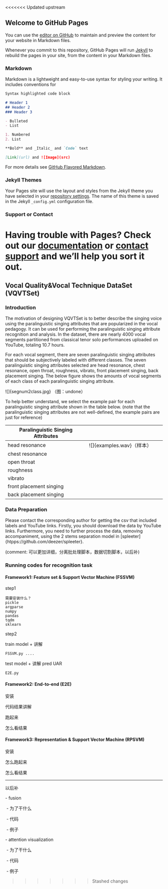<<<<<<< Updated upstream
## Welcome to GitHub Pages

You can use the [editor on GitHub](https://github.com/hackerpeter1/paralinguistic-singing-attributes-recognition/edit/page/README.md) to maintain and preview the content for your website in Markdown files.

Whenever you commit to this repository, GitHub Pages will run [Jekyll](https://jekyllrb.com/) to rebuild the pages in your site, from the content in your Markdown files.

### Markdown

Markdown is a lightweight and easy-to-use syntax for styling your writing. It includes conventions for

```markdown
Syntax highlighted code block

# Header 1
## Header 2
### Header 3

- Bulleted
- List

1. Numbered
2. List

**Bold** and _Italic_ and `Code` text

[Link](url) and ![Image](src)
```

For more details see [GitHub Flavored Markdown](https://guides.github.com/features/mastering-markdown/).

### Jekyll Themes

Your Pages site will use the layout and styles from the Jekyll theme you have selected in your [repository settings](https://github.com/hackerpeter1/paralinguistic-singing-attributes-recognition/settings/pages). The name of this theme is saved in the Jekyll `_config.yml` configuration file.

### Support or Contact

Having trouble with Pages? Check out our [documentation](https://docs.github.com/categories/github-pages-basics/) or [contact support](https://support.github.com/contact) and we’ll help you sort it out.
=======
## Vocal Quality&Vocal Technique DataSet (VQVTSet)

### Introduction

The motivation of designing VQVTSet is to better describe the singing voice using the paralinguistic singing attributes that are popularized in the vocal pedagogy. It can be used for performing the paralinguistic singing attribute recognition and analysis. In the dataset, there are nearly 4000 vocal segments partitioned from classical tenor solo performances uploaded on YouTube, totaling 10.7 hours. 

For each vocal segment, there are seven paralinguistic singing attributes that should be subjectively labeled with different classes. The seven paralinguistic singing attributes selected are head resonance, chest resonance, open throat, roughness, vibrato, front placement singing, back placement singing. The below figure shows the amounts of vocal segments of each class of each paralinguistic singing attribute.

![]{segnum2class.jpg}  （图：undone）

To help better understand, we select the example pair for each paralinguistic singing attribute shown in the table below. (note that the paralinguistic singing attributes are not well-defined, the example pairs are just for reference)

| Paralinguistic Singing Attributes |                           |      |      |
| --------------------------------- | ------------------------- | ---- | ---- |
| head resonance                    | ![]{examples.wav}（样本） |      |      |
| chest resonance                   |                           |      |      |
| open throat                       |                           |      |      |
| roughness                         |                           |      |      |
| vibrato                           |                           |      |      |
| front placement singing           |                           |      |      |
| back placement singing            |                           |      |      |

### Data Preparation

Please contact the corresponding author for getting the csv that included labels and YouTube links. Firstly, you should download the data by YouTube links. Furthermore, you need to further process the data, removing accompaniment, using the 2 stems separation model in [spleeter]{htpps://github.com/deezer/spleeter}. 

(comment: 可以更加详细，分离批处理脚本，数据切割脚本，以后补)

### Running codes for recognition task

#### Framework1: Feature set & Support Vector Machine (FSSVM)

step1

```
需要安装什么？
pickle
argparse
numpy
pandas
tqdm 
sklearn 
```

step2 

train model + 讲解 

```
FSSVM.py ....
```

test model + 讲解 pred UAR

```
E2E.py 
```

#### Framework2: End-to-end (E2E)

安装

代码结果讲解

跑起来

怎么看结果

#### Framework3: Representation & Support Vector Machine (RPSVM)

安装

怎么跑起来

怎么看结果

----

以后补

  \- fusion

​    \- 为了干什么

​    \- 代码

​    \- 例子

  \- attention visualization

​    \- 为了干什么

​    \- 代码 

​    \- 例子 
>>>>>>> Stashed changes
